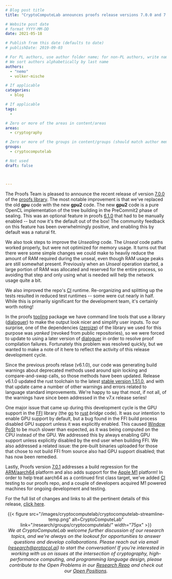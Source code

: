```yaml
---
# Blog post title
title: "CryptoComputeLab announces proofs release versions 7.0.0 and 7.0.1"

# Website post date
# format YYYY-MM-DD
date: 2021-05-18

# Publish from this date (defaults to date)
# publishDate: 2019-09-03

# For PL authors, use author folder name; for non-PL authors, write name as in paper within ""
# We sort authors alphabetically by last name
authors:
  - "nemo"
  - volker-mische

# If applicable
categories:
  - blog

# If applicable
tags:
  -

# Zero or more of the areas in content/areas
areas:
  - cryptography

# Zero or more of the groups in content/groups (should match author membership)
groups:
  - cryptocomputelab

# Not used
draft: false



---
```



The Proofs Team is pleased to announce the recent release of version [7.0.0](https://github.com/filecoin-project/rust-fil-proofs/tree/storage-proofs-core-v7.0.0) of the [proofs library](https://github.com/filecoin-project/rust-fil-proofs). The most notable improvement is that we've replaced the old **gpu** code with the new **gpu2** code. The new **gpu2** code is a pure OpenCL implementation of the tree building in the PreCommit2 phase of sealing. This was an optional feature in proofs [6.1.0](https://github.com/filecoin-project/rust-fil-proofs/tree/storage-proofs-core-v6.1.0) that had to be manually enabled -- but now it's the default out of the box! The community feedback on this feature has been overwhelmingly positive, and enabling this by default was a natural fit.

We also took steps to improve the *Unsealing* code. The *Unseal* code paths worked properly, but were not optimized for memory usage. It turns out that there were some simple changes we could make to heavily reduce the amount of RAM required during the unseal, even though RAM usage peaks are still somewhat present. Previously when an *Unseal* operation started, a large portion of RAM was allocated and reserved for the entire process, so avoiding that step and only using what is needed will help the network usage quite a bit.

We also improved the repo's [CI](https://app.circleci.com/pipelines/github/filecoin-project/rust-fil-proofs) runtime. Re-organizing and splitting up the tests resulted in reduced test runtimes -- some were cut nearly in half. While this is primarily significant for the development team, it's certainly worth noting!

In the proofs [tooling](https://github.com/filecoin-project/rust-fil-proofs/tree/master/fil-proofs-tooling) package we have command line tools that use a library ([dialoguer](https://crates.io/crates/dialoguer)) to make the output look nicer and simplify user inputs. To our surprise, one of the dependencies ([zeroize](https://crates.io/crates/zeroize)) of the library we used for this purpose was *yanked* (revoked from public repositories), so we were forced to update to using a later version of [dialoguer](https://crates.io/crates/dialoguer)  in order to resolve proof compilation failures. Fortunately this problem was resolved quickly, but we wanted to make a note of it here to reflect the activity of this release development cycle.

Since the previous proofs relase (v6.1.0), our code was generating build warnings about deprecated methods used around spin locking and compare-and-swap calls, so those methods have been updated. Release v6.1.0 updated the rust toolchain to the latest [stable version 1.51.0](https://blog.rust-lang.org/2021/03/25/Rust-1.51.0.html), and with that update came a number of other warnings and errors related to language standard improvements. We're happy to say that most, if not all, of the warnings have since been addressed in the v7.x release series!

One major issue that came up during this development cycle is the GPU support in the [FFI](https://github.com/filecoin-project/filecoin-ffi) library (the [go](https://golang.org/) to [rust](https://www.rust-lang.org/) *bridge* code). It was our intention to enable GPU support by default, but a bug found in the FFI build process disabled GPU support unless it was explicitly enabled. This caused [Window PoSt](https://starli.medium.com/filecoin-whats-window-post-7361bfbad755) to be much slower than expected, as it was being computed on the CPU instead of the GPU. We addressed this by always enabling GPU support unless explicitly disabled by the end user when building FFI. We also addressed a related issue: the pre-built binaries uploaded for those that chose to not build FFI from source also had GPU support disabled; that has now been remedied.

Lastly, Proofs version [7.0.1](https://github.com/filecoin-project/rust-fil-proofs/tree/storage-proofs-core-v7.0.1) addresses a build regression for the [ARM/aarch64](https://en.wikipedia.org/wiki/AArch64) platform and also adds support for the [Apple M1](https://en.wikipedia.org/wiki/Apple_M1) platform! In order to help treat aarch64 as a continued first class target, we've added [CI](https://app.circleci.com/pipelines/github/filecoin-project/rust-fil-proofs) testing to our proofs repo, and a couple of developers acquired M1 powered machines for ongoing development and testing.

For the full list of changes and links to all the pertinent details of this release, [click
here](https://github.com/filecoin-project/rust-fil-proofs/blob/master/CHANGELOG.md#701---2021-05-06).



<center>{{< figure src="/images/cryptocomputelab/cryptocomputelab-streamline-temp.png" alt=CryptoComputeLab" link="/research/groups/cryptocomputelab/" width="75px" >}}</center>

<center style=font-size:11pt><i> We at CryptoComputeLab welcome further discussion of our research topics,  and we're always on the lookout for  opportunities to answer questions and develop collaborations. Please reach out via email (<a href="mailto:research@protocol.ai">research@protocol.ai</a>) to start the conversation! If you’re interested in working with us on issues at the intersection of cryptography, high-performance computing, and programming language design, please contribute to the Open Problems in our <a href ="https://github.com/protocol/research">Research Repo</a> and check out our <a href ="https://jobs.lever.co/protocol?team=Research%20Development"> Open Positions</a>.
</i></center>
